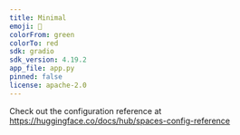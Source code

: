 ```yaml
---
title: Minimal
emoji: 🐠
colorFrom: green
colorTo: red
sdk: gradio
sdk_version: 4.19.2
app_file: app.py
pinned: false
license: apache-2.0
---
```


Check out the configuration reference at https://huggingface.co/docs/hub/spaces-config-reference
